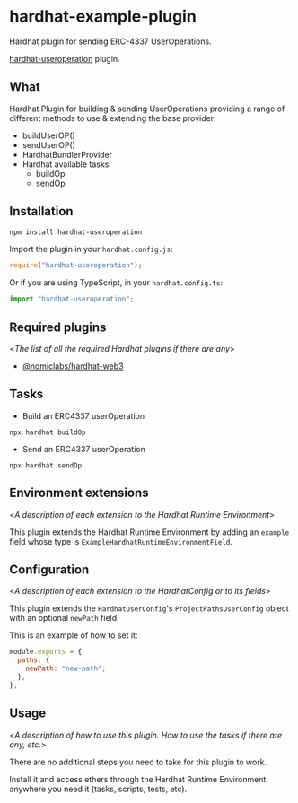 # hardhat-example-plugin

Hardhat plugin for sending ERC-4337 UserOperations. 

[hardhat-useroperation](https://www.npmjs.com/package/hardhat-useroperation) plugin. 

## What

Hardhat Plugin for building & sending UserOperations providing a range of different methods to use & extending the base provider:
- buildUserOP()
- sendUserOP()
- HardhatBundlerProvider
- Hardhat available tasks:
    - buildOp
    - sendOp

## Installation


```bash
npm install hardhat-useroperation
```

Import the plugin in your `hardhat.config.js`:

```js
require("hardhat-useroperation");
```

Or if you are using TypeScript, in your `hardhat.config.ts`:

```ts
import "hardhat-useroperation";
```

## Required plugins

<_The list of all the required Hardhat plugins if there are any_>

- [@nomiclabs/hardhat-web3](https://github.com/nomiclabs/hardhat/tree/master/packages/hardhat-web3)

## Tasks


- Build an ERC4337 userOperation

```
npx hardhat buildOp
```
- Send an ERC4337 userOperation 

```
npx hardhat sendOp

```

## Environment extensions

<_A description of each extension to the Hardhat Runtime Environment_>

This plugin extends the Hardhat Runtime Environment by adding an `example` field
whose type is `ExampleHardhatRuntimeEnvironmentField`.

## Configuration

<_A description of each extension to the HardhatConfig or to its fields_>

This plugin extends the `HardhatUserConfig`'s `ProjectPathsUserConfig` object with an optional
`newPath` field.

This is an example of how to set it:

```js
module.exports = {
  paths: {
    newPath: "new-path",
  },
};
```

## Usage

<_A description of how to use this plugin. How to use the tasks if there are any, etc._>

There are no additional steps you need to take for this plugin to work.

Install it and access ethers through the Hardhat Runtime Environment anywhere
you need it (tasks, scripts, tests, etc).
